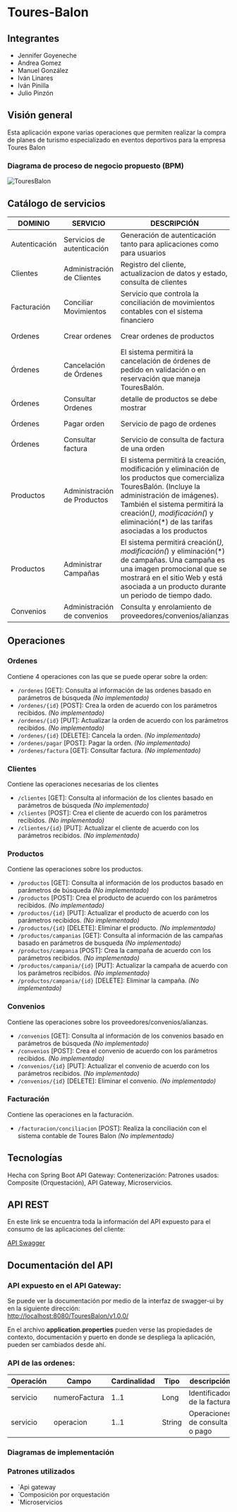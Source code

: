 # Toures-Balon

## Integrantes

 - Jennifer Goyeneche
 - Andrea Gomez
 - Manuel González 
 - Iván Linares 
 - Iván Pinilla 
 - Julio Pinzón

## Visión general

Esta aplicación expone varias operaciones que permiten realizar la compra de planes de turismo especializado en eventos deportivos para la empresa Toures Balon

### Diagrama de proceso de negocio propuesto (BPM)

![TouresBalon](https://github.com/optimus1006/toures-balon/blob/master/diagrams/TouresBalonPago.png)

## Catálogo de servicios

DOMINIO | SERVICIO | DESCRIPCIÓN | CANAL
--- | --- | --- | --- 
Autenticación | Servicios de autenticación | Generación de autenticación tanto para aplicaciones como para usuarios | Web, Movil
Clientes | Administración de Clientes | Registro del cliente, actualizacion de datos y estado, consulta de clientes | Web, Movil
Facturación | Conciliar Movimientos | Servicio que controla la conciliación de movimientos contables con el sistema financiero | Web
Ordenes | Crear ordenes | Crear ordenes de productos | Web, Movil
Órdenes | Cancelación de Órdenes | El sistema permitirá la cancelación de órdenes de pedido en validación o en reservación que maneja TouresBalón. | Web, Movil
Órdenes | Consultar Ordenes | detalle de productos se debe mostrar | Web, Movil
Órdenes | Pagar orden | Servicio de pago de ordenes | Web, Movil
Órdenes | Consultar factura | Servicio de consulta de factura de una orden | Web, Movil
Productos | Administración de Productos | El sistema permitirá la creación, modificación y eliminación de los productos que comercializa TouresBalón. (Incluye la administración de imágenes). También el sistema permitirá la creación(*), modificación(*) y eliminación(*) de las tarifas asociadas a los productos | Web, Movil
Productos | Administrar Campañas | El sistema permitirá creación(*), modificación(*) y eliminación(*) de campañas. Una campaña es una imagen promocional que se mostrará en el sitio Web y está asociada a un producto durante un periodo de tiempo dado. | Web, Movil
Convenios | Administración de convenios | Consulta y enrolamiento de proveedores/convenios/alianzas  | Web

## Operaciones

### Ordenes

Contiene 4 operaciones con las que se puede operar sobre la orden: 

- `/ordenes` [GET]: Consulta al información de las ordenes basado en parámetros de búsqueda *(No implementado)*
- `/ordenes/{id}` [POST]: Crea la orden de acuerdo con los parámetros recibidos. *(No implementado)*
- `/ordenes/{id}` [PUT]: Actualizar la orden de acuerdo con los parámetros recibidos. *(No implementado)*
- `/ordenes/{id}` [DELETE]: Cancela la orden. *(No implementado)*
- `/ordenes/pagar` [POST]: Pagar la orden. *(No implementado)*
- `/ordenes/factura` [GET]: Consultar factura. *(No implementado)*

### Clientes

Contiene las operaciones necesarias de los clientes

- `/clientes` [GET]: Consulta al información de los clientes basado en parámetros de búsqueda *(No implementado)*
- `/clientes` [POST]: Crea el cliente de acuerdo con los parámetros recibidos. *(No implementado)*
- `/clientes/{id}` [PUT]: Actualizar el cliente de acuerdo con los parámetros recibidos. *(No implementado)*

### Productos

Contiene las operaciones sobre los productos.

- `/productos` [GET]: Consulta al información de los productos basado en parámetros de búsqueda *(No implementado)*
- `/productos` [POST]: Crea el producto de acuerdo con los parámetros recibidos. *(No implementado)*
- `/productos/{id}` [PUT]: Actualizar el producto de acuerdo con los parámetros recibidos. *(No implementado)*
- `/productos/{id}` [DELETE]: Eliminar el producto. *(No implementado)*
- `/productos/campanias` [GET]: Consulta al información de las campañas basado en parámetros de busqueda *(No implementado)*
- `/productos/campania` [POST]: Crea la campaña de acuerdo con los parámetros recibidos. *(No implementado)*
- `/productos/campania/{id}` [PUT]: Actualizar la campaña de acuerdo con los parámetros recibidos. *(No implementado)*
- `/productos/campania/{id}` [DELETE]: Eliminar la campaña. *(No implementado)*

### Convenios

Contiene las operaciones sobre los proveedores/convenios/alianzas.

- `/convenios` [GET]: Consulta al información de los convenios basado en parámetros de búsqueda *(No implementado)*
- `/convenios` [POST]: Crea el convenio de acuerdo con los parámetros recibidos. *(No implementado)*
- `/convenios/{id}` [PUT]: Actualizar el convenio de acuerdo con los parámetros recibidos. *(No implementado)*
- `/convenios/{id}` [DELETE]: Eliminar el convenio. *(No implementado)*

### Facturación

Contiene las operaciones en la facturación.

- `/facturacion/conciliacion` [POST]: Realiza la conciliación con el sistema contable de Toures Balon *(No implementado)*

## Tecnologías

Hecha con Spring Boot
API Gateway: 
Contenerización: 
Patrones usados: Composite (Orquestación), API Gateway, Microservicios.

## API REST

En este link se encuentra toda la información del API expuesto para el consumo de las aplicaciones del cliente: 

[API Swagger](https://app.swaggerhub.com/apis/optimus1006/TouresBalon/1.0.0-oas3#/)

## Documentación del API

### API expuesto en el API Gateway:

Se puede ver la documentación por medio de la interfaz de swagger-ui by en la siguiente dirección:  
[http://localhost:8080/TouresBalon/v1.0.0/](http://localhost:8080/TouresBalon/v1.0.0/)

En el archivo **application.properties** pueden verse las propiedades de contexto, documentación y puerto en donde se despliega la aplicación, pueden ser cambiados desde ahí.

### API de las ordenes:

|Operación|Campo|Cardinalidad|Tipo|descripción|
|--|--|--|--|--|
|servicio|numeroFactura|1..1|Long|Identificador de la factura|
|servicio|operacion|1..1|String|Operaciones de consulta o pago|

### Diagramas de implementación

### Patrones utilizados

- `Api gateway
- `Composición por orquestación
- `Microservicios

<!--stackedit_data:
eyJoaXN0b3J5IjpbLTU1Mzk5NDgsLTY1MzA0NzU5MCwzMzE5NT
U5NDMsLTE5NDIzNjY5NDAsLTE2NzA3NDYxMjIsNzk2OTI1Nzk4
LC0zNzYxMjM5ODYsLTcwNDc5MTUyNyw5MDcxMDk2MjhdfQ==
-->
